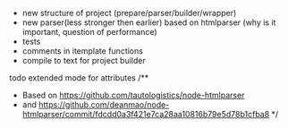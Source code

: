 * new structure of project (prepare/parser/builder/wrapper)
* new parser(less stronger then earlier) based on htmlparser (why is it important, question of performance)
* tests
* comments in itemplate functions
* compile to text for project builder

todo extended mode for attributes
/**
 * Based on https://github.com/tautologistics/node-htmlparser
 * and https://github.com/deanmao/node-htmlparser/commit/fdcdd0a3f421e7ca28aa10816b79e5d78b1cfba8
 */

